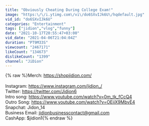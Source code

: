 ```yaml
---
title: "Obviously Cheating During College Exam!"
image: "https:\/\/i.ytimg.com\/vi\/do6SXvIJk6U\/hqdefault.jpg"
vid_id: "do6SXvIJk6U"
categories: "Entertainment"
tags: ["jidion","vlog","funny"]
date: "2021-10-17T20:55:47+03:00"
vid_date: "2021-04-06T21:04:04Z"
duration: "PT9M33S"
viewcount: "2467171"
likeCount: "134673"
dislikeCount: "1399"
channel: "JiDion"
---
```

{% raw %}Merch: <a rel="nofollow" target="blank" href="https://shopjidion.com/">https://shopjidion.com/</a><br /><br />Instagram: <a rel="nofollow" target="blank" href="https://www.instagram.com/jidion_/">https://www.instagram.com/jidion_/</a><br />Twitter: <a rel="nofollow" target="blank" href="https://twitter.com/Jidion6​​​​​">https://twitter.com/Jidion6​​​​​</a><br />Intro song: <a rel="nofollow" target="blank" href="https://www.youtube.com/watch?v=0m_tk_fCcQ4">https://www.youtube.com/watch?v=0m_tk_fCcQ4</a><br />Outro Song: <a rel="nofollow" target="blank" href="https://www.youtube.com/watch?v=OEiiX9MbvE4">https://www.youtube.com/watch?v=OEiiX9MbvE4</a><br />Snapchat: Jidon_14<br />Business Email: jidionbusinesscontact@gmail.com<br />CashApp: $jidion1{% endraw %}
